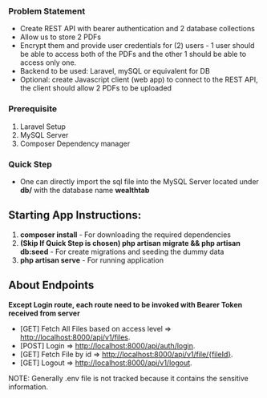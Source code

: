 ### Problem Statement
- Create REST API with bearer authentication and 2 database collections
- Allow us to store 2 PDFs
- Encrypt them and provide user credentials for (2) users - 1 user should be able to access both of the PDFs and the other 1 should be able to access only one.
- Backend to be used: Laravel, mySQL or equivalent for DB
- Optional: create Javascript client (web app) to connect to the REST API, the client should allow 2 PDFs to be uploaded

### Prerequisite
1. Laravel Setup
2. MySQL Server
3. Composer Dependency manager

### Quick Step
- One can directly import the sql file into the MySQL Server located under **db/** with the database name **wealthtab**

## Starting App Instructions:
1. **composer install** - For downloading the required dependencies
2. **(__Skip If Quick Step is chosen__) php artisan migrate && php artisan db:seed** - For create migrations and seeding the dummy data
3. **php artisan serve** - For running application

## About Endpoints 

**Except Login route, each route need to be invoked with Bearer Token received from server**

- [GET] Fetch All Files based on access level => [http://localhost:8000/api/v1/files](http://localhost:8000/api/v1/files).
- [POST] Login => [http://localhost:8000/api/auth/login](http://localhost:8000/api/auth/login).
- [GET] Fetch File by id => [http://localhost:8000/api/v1/file/{fileId}](http://localhost:8000/api/v1/file/{fileId}).
- [GET] Logout => [http://localhost:8000/api/v1/logout](http://localhost:8000/api/v1/logout).

NOTE: Generally .env file is not tracked because it contains the sensitive information.
